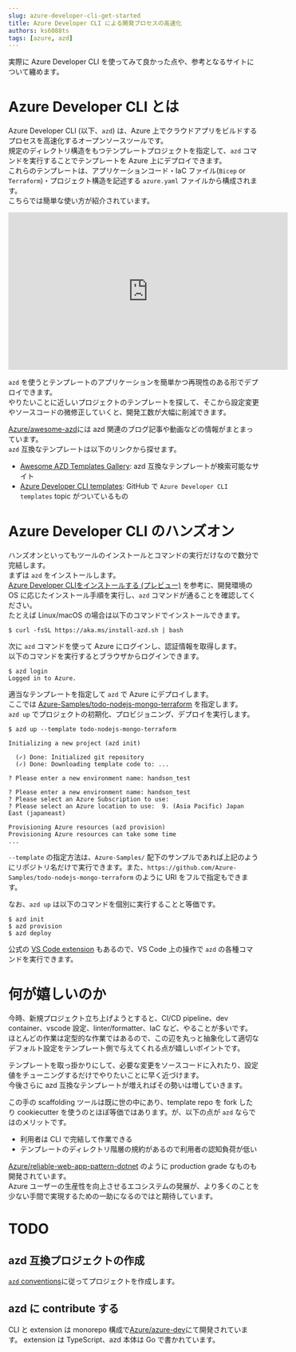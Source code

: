 ```yaml
---
slug: azure-developer-cli-get-started
title: Azure Developer CLI による開発プロセスの高速化
authors: ks6088ts
tags: [azure, azd]
---
```


実際に Azure Developer CLI を使ってみて良かった点や、参考となるサイトについて纏めます。

<!--truncate-->

# Azure Developer CLI とは

Azure Developer CLI (以下、`azd`) は、Azure 上でクラウドアプリをビルドするプロセスを高速化するオープンソースツールです。  
規定のディレクトリ構造をもつテンプレートプロジェクトを指定して、`azd` コマンドを実行することでテンプレートを Azure 上にデプロイできます。  
これらのテンプレートは、アプリケーションコード・IaC ファイル(`Bicep` or `Terraform`)・プロジェクト構造を記述する `azure.yaml` ファイルから構成されます。  
こちらでは簡単な使い方が紹介されています。

<iframe width="560" height="315" src="https://www.youtube.com/embed/VTk-FhJyo7s" title="YouTube video player" frameborder="0" allow="accelerometer; autoplay; clipboard-write; encrypted-media; gyroscope; picture-in-picture; web-share" allowfullscreen></iframe>

`azd` を使うとテンプレートのアプリケーションを簡単かつ再現性のある形でデプロイできます。  
やりたいことに近しいプロジェクトのテンプレートを探して、そこから設定変更やソースコードの微修正していくと、開発工数が大幅に削減できます。

[Azure/awesome-azd](https://github.com/Azure/awesome-azd)には azd 関連のブログ記事や動画などの情報がまとまっています。  
`azd` 互換なテンプレートは以下のリンクから探せます。

- [Awesome AZD Templates Gallery](https://aka.ms/awesome-azd): azd 互換なテンプレートが検索可能なサイト
- [Azure Developer CLI templates](https://github.com/topics/azd-templates): GitHub で `Azure Developer CLI templates` topic がついているもの

# Azure Developer CLI のハンズオン

ハンズオンといってもツールのインストールとコマンドの実行だけなので数分で完結します。  
まずは `azd` をインストールします。  
[Azure Developer CLIをインストールする (プレビュー)](https://learn.microsoft.com/ja-jp/azure/developer/azure-developer-cli/install-azd?tabs=localinstall%2Cwindows%2Cbrew) を参考に、開発環境の OS に応じたインストール手順を実行し、`azd` コマンドが通ることを確認してください。  
たとえば Linux/macOS の場合は以下のコマンドでインストールできます。

```shell title="azd のインストール"
$ curl -fsSL https://aka.ms/install-azd.sh | bash
```

次に `azd` コマンドを使って Azure にログインし、認証情報を取得します。  
以下のコマンドを実行するとブラウザからログインできます。

```shell title="Azure にログイン"
$ azd login
Logged in to Azure.
```

適当なテンプレートを指定して `azd` で Azure にデプロイします。  
ここでは [Azure-Samples/todo-nodejs-mongo-terraform](https://github.com/Azure-Samples/todo-nodejs-mongo-terraform) を指定します。  
`azd up` でプロジェクトの初期化、プロビジョニング、デプロイを実行します。

```shell title="azd でデプロイ"
$ azd up --template todo-nodejs-mongo-terraform

Initializing a new project (azd init)

  (✓) Done: Initialized git repository
  (✓) Done: Downloading template code to: ...

? Please enter a new environment name: handson_test

? Please enter a new environment name: handson_test
? Please select an Azure Subscription to use:
? Please select an Azure location to use:  9. (Asia Pacific) Japan East (japaneast)

Provisioning Azure resources (azd provision)
Provisioning Azure resources can take some time
...
```

`--template` の指定方法は、`Azure-Samples/` 配下のサンプルであれば上記のようにリポジトリ名だけで実行できます。また、`https://github.com/Azure-Samples/todo-nodejs-mongo-terraform` のように URI をフルで指定もできます。  

なお、`azd up` は以下のコマンドを個別に実行することと等価です。

```shell
$ azd init
$ azd provision
$ azd deploy
```

公式の [VS Code extension](https://marketplace.visualstudio.com/items?itemName=ms-azuretools.azure-dev) もあるので、VS Code 上の操作で `azd` の各種コマンドを実行できます。

# 何が嬉しいのか

今時、新規プロジェクト立ち上げようとすると、CI/CD pipeline、dev container、vscode 設定、linter/formatter、IaC など、やることが多いです。  
ほとんどの作業は定型的な作業ではあるので、この辺を丸っと抽象化して適切なデフォルト設定をテンプレート側で与えてくれる点が嬉しいポイントです。

テンプレートを取っ掛かりにして、必要な変更をソースコードに入れたり、設定値をチューニングするだけでやりたいことに早く近づけます。  
今後さらに azd 互換なテンプレートが増えればその勢いは増していきます。

この手の scaffolding ツールは既に世の中にあり、template repo を fork したり cookiecutter を使うのとほぼ等価ではあります。が、以下の点が `azd` ならではのメリットです。

- 利用者は CLI で完結して作業できる
- テンプレートのディレクトリ階層の規約があるので利用者の認知負荷が低い

[Azure/reliable-web-app-pattern-dotnet](https://github.com/Azure/reliable-web-app-pattern-dotnet) のように production grade なものも開発されています。  
Azure ユーザーの生産性を向上させるエコシステムの発展が、より多くのことを少ない手間で実現するための一助になるのではと期待しています。

# TODO

## azd 互換プロジェクトの作成

[`azd` conventions](https://learn.microsoft.com/en-us/azure/developer/azure-developer-cli/make-azd-compatible?pivots=azd-create#azd-conventions)に従ってプロジェクトを作成します。

## azd に contribute する

CLI と extension は monorepo 構成で[Azure/azure-dev](https://github.com/Azure/azure-dev)にて開発されています。
extension は TypeScript、azd 本体は Go で書かれています。
